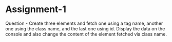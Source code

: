 # Assignment-1

Question - Create three elements and fetch one using a tag name, another one using the class name, and
the last one using id. Display the data on the console and also change the content of the element
fetched via class name.
